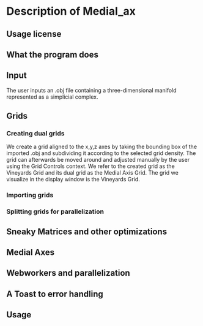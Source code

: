 # Description of Medial_ax
## Usage license
## What the program does

## Input
The user inputs an .obj file containing a three-dimensional manifold represented as a simplicial complex.
## Grids
### Creating dual grids
We create a grid aligned to the x,y,z axes by taking the bounding box of the imported .obj and subdividing it according to the selected grid density. The grid can afterwards be moved around and adjusted manually by the user using the Grid Controls context. We refer to the created grid as the Vineyards Grid and its dual grid as the Medial Axis Grid. The grid we visualize in the display window is the Vineyards Grid.
### Importing grids
### Splitting grids for parallelization
## Sneaky Matrices and other optimizations
## Medial Axes

## Webworkers and parallelization
## A Toast to error handling
## Usage